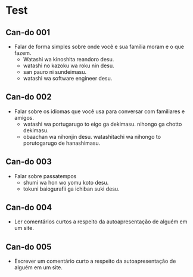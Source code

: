 # Test

## Can-do 001

- Falar de forma simples sobre onde você e sua família moram e o que fazem.
  - Watashi wa kinoshita reandoro desu. 
  - watashi no kazoku wa roku nin desu.
  - san pauro ni sundeimasu.
  - watashi wa software engineer desu.

## Can-do 002

- Falar sobre os idiomas que você usa para conversar com familiares e amigos.
  - watashi wa portugarugo to eigo ga dekimasu. nihongo ga chotto dekimasu.
  - obaachan wa nihonjin desu. watashitachi wa nihongo to porutogarugo de hanashimasu.

## Can-do 003

- Falar sobre passatempos
  - shumi wa hon wo yomu koto desu.
  - tokuni baiogurafii ga ichiban suki desu.

## Can-do 004

- Ler comentários curtos a respeito da autoapresentação de alguém em um site.

## Can-do 005

- Escrever um comentário curto a respeito da autoapresentação de alguém em um site.
